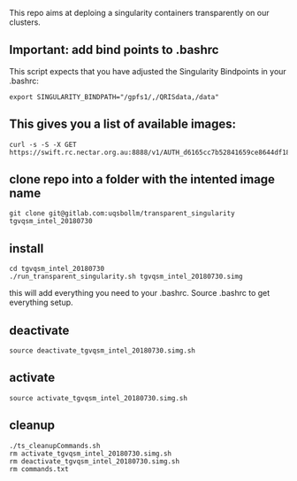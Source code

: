 This repo aims at deploing a singularity containers transparently on our clusters.

## Important: add bind points to .bashrc
This script expects that you have adjusted the Singularity Bindpoints in your .bashrc:
```
export SINGULARITY_BINDPATH="/gpfs1/,/QRISdata,/data"
```

## This gives you a list of available images:
```
curl -s -S -X GET https://swift.rc.nectar.org.au:8888/v1/AUTH_d6165cc7b52841659ce8644df1884d5e/singularityImages
```

## clone repo into a folder with the intented image name
```
git clone git@gitlab.com:uqsbollm/transparent_singularity tgvqsm_intel_20180730	
```

## install
```
cd tgvqsm_intel_20180730
./run_transparent_singularity.sh tgvqsm_intel_20180730.simg
```
this will add everything you need to your .bashrc. Source .bashrc to get everything setup.


## deactivate
```
source deactivate_tgvqsm_intel_20180730.simg.sh
```

## activate
```
source activate_tgvqsm_intel_20180730.simg.sh
```

## cleanup
```
./ts_cleanupCommands.sh
rm activate_tgvqsm_intel_20180730.simg.sh
rm deactivate_tgvqsm_intel_20180730.simg.sh
rm commands.txt
```
